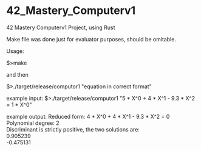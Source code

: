 # 42_Mastery_Computerv1
42 Mastery Computerv1 Project, using Rust


Make file was done just for evaluator purposes, should be omitable.

Usage:

$>make

and then

$>./target/release/computor1 "equation in correct format"

example input:
$>./target/release/computor1 "5 * X^0 + 4 * X^1 - 9.3 * X^2 = 1 * X^0"


example output:
Reduced form: 4 * X^0 + 4 * X^1 - 9.3 * X^2 = 0 <br>
Polynomial degree: 2 <br>
Discriminant is strictly positive, the two solutions are: <br>
0.905239 <br>
-0.475131
